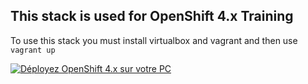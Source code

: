 ## This stack is used for OpenShift 4.x Training
To use this stack you must install virtualbox and vagrant and then use `vagrant up`

[![Déployez OpenShift 4.x sur votre PC](https://user-images.githubusercontent.com/18481009/195693536-f9008bab-162d-414d-96d1-0c4947d30085.png)](https://youtu.be/9T_S6_Ot5QY "Déployez OpenShift 4.x sur votre PC")